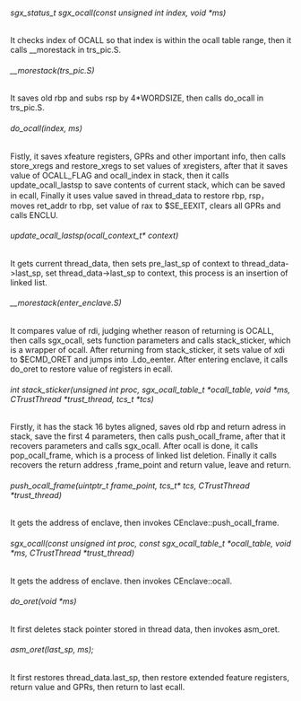 ###### sgx_status_t sgx_ocall(const unsigned int index, void *ms)
It checks index of OCALL so that index is within the ocall table range, then it calls __morestack in trs_pic.S.
###### __morestack(trs_pic.S)
It saves old rbp and subs rsp by 4*WORDSIZE, then calls do_ocall in trs_pic.S.
###### do_ocall(index, ms)
Fistly, it saves xfeature registers, GPRs and other important info, then calls store_xregs and restore_xregs to set values of xregisters, after that it saves value of OCALL_FLAG and ocall_index in stack, then it calls update_ocall_lastsp to save contents of current stack, which can be saved in ecall, Finally it uses value saved in thread_data to restore rbp, rsp， moves ret_addr to rbp, set value of rax to $SE_EEXIT, clears all GPRs and calls ENCLU.
###### update_ocall_lastsp(ocall_context_t* context)
It gets current thread_data, then sets pre_last_sp of context to thread_data->last_sp, set thread_data->last_sp to context, this process is an insertion of linked list.
###### __morestack(enter_enclave.S)
It compares value of rdi, judging whether reason of returning is OCALL, then calls sgx_ocall, sets function parameters and calls stack_sticker, which is a wrapper of ocall. After returning from stack_sticker, it sets value of xdi to $ECMD_ORET and jumps into .Ldo_eenter. After entering enclave, it calls do_oret to restore value of registers in ecall.
###### int stack_sticker(unsigned int proc, sgx_ocall_table_t *ocall_table, void *ms, CTrustThread *trust_thread, tcs_t *tcs)
Firstly, it has the stack 16 bytes aligned, saves old rbp and return adress in stack, save the first 4 parameters, then calls push_ocall_frame, after that it recovers parameters and calls sgx_ocall. After ocall is done, it calls pop_ocall_frame, which is a process of linked list deletion. Finally it calls recovers the return address ,frame_point and return value, leave and return.
###### push_ocall_frame(uintptr_t frame_point, tcs_t* tcs, CTrustThread *trust_thread)
It gets the address of enclave, then invokes CEnclave::push_ocall_frame.
###### sgx_ocall(const unsigned int proc, const sgx_ocall_table_t *ocall_table, void *ms, CTrustThread *trust_thread)
It gets the address of enclave. then invokes CEnclave::ocall.
###### do_oret(void *ms)
It first deletes stack pointer stored in thread data, then invokes asm_oret.
###### asm_oret(last_sp, ms);
It first restores thread_data.last_sp, then restore extended feature registers, return value and GPRs, then return to last ecall.
